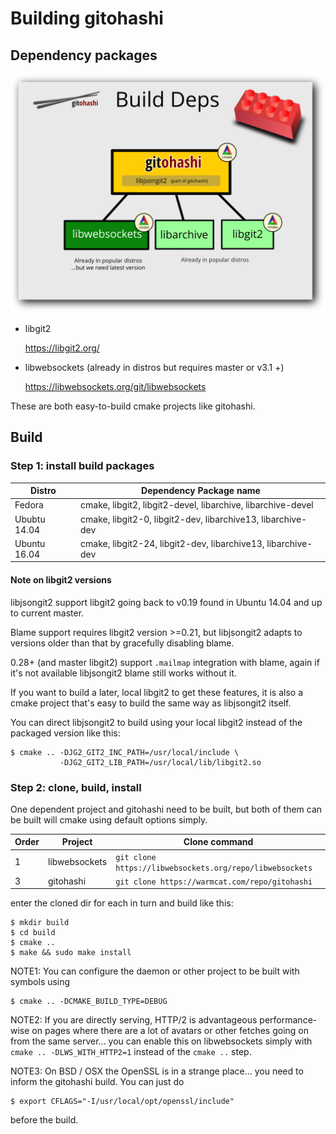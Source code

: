 # Building gitohashi

## Dependency packages

![gitohashi build deps](./doc-assets/deps-goh.svg)

 - libgit2
 
   https://libgit2.org/

 - libwebsockets (already in distros but requires master or v3.1 +)
 
   https://libwebsockets.org/git/libwebsockets
 
These are both easy-to-build cmake projects like gitohashi.

## Build

### Step 1: install build packages

Distro|Dependency Package name
---|---
Fedora | cmake, libgit2, libgit2-devel, libarchive, libarchive-devel
Ububtu 14.04 | cmake, libgit2-0, libgit2-dev, libarchive13, libarchive-dev
Ubuntu 16.04 | cmake, libgit2-24, libgit2-dev, libarchive13, libarchive-dev

#### Note on libgit2 versions

libjsongit2 support libgit2 going back to v0.19 found in Ubuntu 14.04 and up
to current master.

Blame support requires libgit2 version >=0.21, but libjsongit2 adapts to
versions older than that by gracefully disabling blame.

0.28+ (and master libgit2) support `.mailmap` integration with blame, again if
it's not available libjsongit2 blame still works without it.

If you want to build a later, local libgit2 to get these features, it is also a
cmake project that's easy to build the same way as libjsongit2 itself.

You can direct libjsongit2 to build using your local libgit2 instead of the
packaged version like this:

```
$ cmake .. -DJG2_GIT2_INC_PATH=/usr/local/include \
           -DJG2_GIT2_LIB_PATH=/usr/local/lib/libgit2.so
```

### Step 2: clone, build, install

One dependent project and gitohashi need to be built, but both of them can be
built will cmake using default options simply.

Order|Project|Clone command
---|---|---
1|libwebsockets| `git clone https://libwebsockets.org/repo/libwebsockets`
3|gitohashi| `git clone https://warmcat.com/repo/gitohashi`

enter the cloned dir for each in turn and build like this:

```
$ mkdir build
$ cd build
$ cmake ..
$ make && sudo make install
```

NOTE1: You can configure the daemon or other project to be built with symbols using
```
$ cmake .. -DCMAKE_BUILD_TYPE=DEBUG
```

NOTE2: If you are directly serving, HTTP/2 is advantageous performance-wise on
pages where there are a lot of avatars or other fetches going on from the same
server... you can enable this on libwebsockets simply with
`cmake .. -DLWS_WITH_HTTP2=1` instead of the `cmake ..` step.

NOTE3: On BSD / OSX the OpenSSL is in a strange place... you need to inform
the gitohashi build.  You can just do

```
$ export CFLAGS="-I/usr/local/opt/openssl/include" 
```

before the build.
